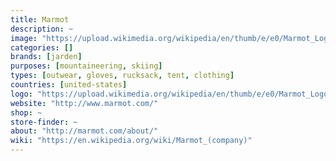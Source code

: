 ```yaml
---
title: Marmot
description: ~
image: "https://upload.wikimedia.org/wikipedia/en/thumb/e/e0/Marmot_Logo.svg/150px-Marmot_Logo.svg.png"
categories: []
brands: [jarden]
purposes: [mountaineering, skiing]
types: [outwear, gloves, rucksack, tent, clothing]
countries: [united-states]
logo: "https://upload.wikimedia.org/wikipedia/en/thumb/e/e0/Marmot_Logo.svg/150px-Marmot_Logo.svg.png"
website: "http://www.marmot.com/"
shop: ~
store-finder: ~
about: "http://marmot.com/about/"
wiki: "https://en.wikipedia.org/wiki/Marmot_(company)"
---
```

